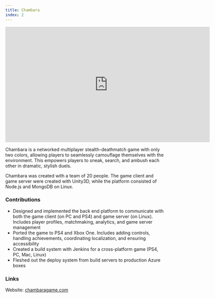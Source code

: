 ```yaml
---
title: Chambara
index: 2
---
```


<iframe src="https://www.youtube.com/embed/YqIwrOV-ZnU" width="640" height="360" frameborder="0" allowfullscreen></iframe>

<br/>

Chambara is a networked multiplayer stealth-deathmatch game with only two colors, allowing players to seamlessly camouflage themselves with the environment. This empowers players to sneak, search, and ambush each other in dramatic, stylish duels.

Chambara was created with a team of 20 people. The game client and game server were created with Unity3D, while the platform consisted of Node.js and MongoDB on Linux.

### Contributions

- Designed and implemented the back end platform to communicate with both the game client (on PC and PS4) and game server (on Linux). Includes player profiles, matchmaking, analytics, and game server management
- Ported the game to PS4 and Xbox One. Includes adding controls, handling achievements, coordinating localization, and ensuring accessibility
- Created a build system with Jenkins for a cross-platform game (PS4, PC, Mac, Linux)
- Fleshed out the deploy system from build servers to production Azure boxes

### Links

Website: [chambaragame.com](http://chambaragame.com/)
